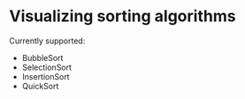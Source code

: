 # Visualizing sorting algorithms
Currently supported:
- BubbleSort
- SelectionSort
- InsertionSort
- QuickSort
